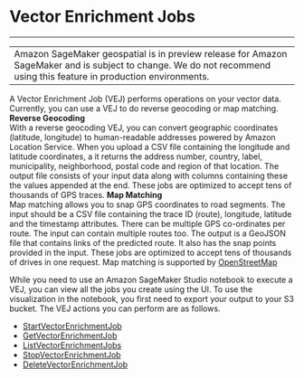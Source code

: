 # Vector Enrichment Jobs<a name="geospatial-vej"></a>


****  

|  | 
| --- |
| Amazon SageMaker geospatial is in preview release for Amazon SageMaker and is subject to change\. We do not recommend using this feature in production environments\. | 

A Vector Enrichment Job \(VEJ\) performs operations on your vector data\. Currently, you can use a VEJ to do reverse geocoding or map matching\.
<a name="geospatial-vej-rev-geo"></a>
**Reverse Geocoding**  
With a reverse geocoding VEJ, you can convert geographic coordinates \(latitude, longitude\) to human\-readable addresses powered by Amazon Location Service\. When you upload a CSV file containing the longitude and latitude coordinates, a it returns the address number, country, label, municipality, neighborhood, postal code and region of that location\. The output file consists of your input data along with columns containing these the values appended at the end\. These jobs are optimized to accept tens of thousands of GPS traces\. 
<a name="geospatial-vej-map-match"></a>
**Map Matching**  
Map matching allows you to snap GPS coordinates to road segments\. The input should be a CSV file containing the trace ID \(route\), longitude, latitude and the timestamp attributes\. There can be multiple GPS co\-ordinates per route\. The input can contain multiple routes too\. The output is a GeoJSON file that contains links of the predicted route\. It also has the snap points provided in the input\. These jobs are optimized to accept tens of thousands of drives in one request\. Map matching is supported by [OpenStreetMap](https://www.openstreetmap.org/) 

While you need to use an Amazon SageMaker Studio notebook to execute a VEJ, you can view all the jobs you create using the UI\. To use the visualization in the notebook, you first need to export your output to your S3 bucket\. The VEJ actions you can perform are as follows\.
+ [StartVectorEnrichmentJob](https://docs.aws.amazon.com/sagemaker/latest/APIReference/API_geospatial_StartVectorEnrichmentJob.html)
+ [GetVectorEnrichmentJob](https://docs.aws.amazon.com/sagemaker/latest/APIReference/API_geospatial_GetVectorEnrichmentJob.html)
+ [ListVectorEnrichmentJobs](https://docs.aws.amazon.com/sagemaker/latest/APIReference/API_geospatial_ListVectorEnrichmentJobs.html)
+ [StopVectorEnrichmentJob](https://docs.aws.amazon.com/sagemaker/latest/APIReference/API_geospatial_StopVectorEnrichmentJob.html)
+ [DeleteVectorEnrichmentJob](https://docs.aws.amazon.com/sagemaker/latest/APIReference/API_geospatial_DeleteVectorEnrichmentJob.html)